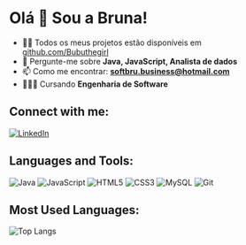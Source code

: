 
# Olá 👋 Sou a Bruna!

- 👨‍💻 Todos os meus projetos estão disponíveis em [github.com/Bubuthegirl](https://github.com/Bubuthegirl)
- 💬 Pergunte-me sobre **Java, JavaScript, Analista de dados**
- 📫 Como me encontrar: **softbru.business@hotmail.com**
- 👨🏼‍🎓 Cursando **Engenharia de Software**

## Connect with me:
[![LinkedIn](https://img.shields.io/badge/LinkedIn-0077B5?style=for-the-badge&logo=linkedin&logoColor=white)]()

## Languages and Tools:
![Java](https://img.shields.io/badge/Java-FF2D20?style=for-the-badge&logo=Java&logoColor=white)
![JavaScript](https://img.shields.io/badge/JavaScript-323330?style=for-the-badge&logo=javascript&logoColor=F7DF1E)
![HTML5](https://img.shields.io/badge/HTML5-E34F26?style=for-the-badge&logo=html5&logoColor=white)
![CSS3](https://img.shields.io/badge/CSS3-1572B6?style=for-the-badge&logo=css3&logoColor=white)
![MySQL](https://img.shields.io/badge/MySQL-4479A1?style=for-the-badge&logo=mysql&logoColor=white)
![Git](https://img.shields.io/badge/Git-F05032?style=for-the-badge&logo=git&logoColor=white)

## Most Used Languages:
![Top Langs](https://github-readme-stats.vercel.app/api/top-langs/?username=Bubuthegirl&layout=compact)
